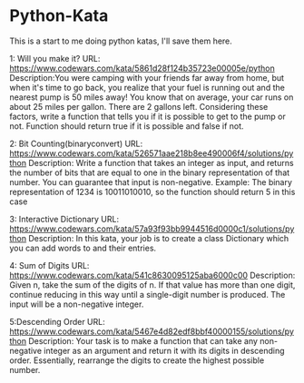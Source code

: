 # Python-Kata
This is a start to me doing python katas, I'll save them here.

1: Will you make it?
URL: https://www.codewars.com/kata/5861d28f124b35723e00005e/python
Description:You were camping with your friends far away from home, but when it's time to go back, you realize that your fuel is running out and the nearest pump is 50 miles away! You know that on average, your car runs on about 25 miles per gallon. There are 2 gallons left.
Considering these factors, write a function that tells you if it is possible to get to the pump or not.
Function should return true if it is possible and false if not.

2: Bit Counting(binaryconvert)
URL: https://www.codewars.com/kata/526571aae218b8ee490006f4/solutions/python
Description: Write a function that takes an integer as input, and returns the number of bits that are equal to one in the binary representation of that number. You can guarantee that input is non-negative. Example: The binary representation of 1234 is 10011010010, so the function should return 5 in this case

3: Interactive Dictionary
URL: https://www.codewars.com/kata/57a93f93bb9944516d0000c1/solutions/python
Description: In this kata, your job is to create a class Dictionary which you can add words to and their entries.

4: Sum of Digits
URL: https://www.codewars.com/kata/541c8630095125aba6000c00
Description: Given n, take the sum of the digits of n. If that value has more than one digit, continue reducing in this way until a single-digit number is produced. The input will be a non-negative integer.

5:Descending Order
URL: https://www.codewars.com/kata/5467e4d82edf8bbf40000155/solutions/python
Description: Your task is to make a function that can take any non-negative integer as an argument and return it with its digits in descending order. Essentially, rearrange the digits to create the highest possible number.